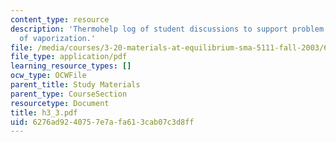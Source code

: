 ```yaml
---
content_type: resource
description: 'Thermohelp log of student discussions to support problem sets: Enthalpy
  of vaporization.'
file: /media/courses/3-20-materials-at-equilibrium-sma-5111-fall-2003/6276ad9240757e7afa613cab07c3d8ff_h3_3.pdf
file_type: application/pdf
learning_resource_types: []
ocw_type: OCWFile
parent_title: Study Materials
parent_type: CourseSection
resourcetype: Document
title: h3_3.pdf
uid: 6276ad92-4075-7e7a-fa61-3cab07c3d8ff
---
```

